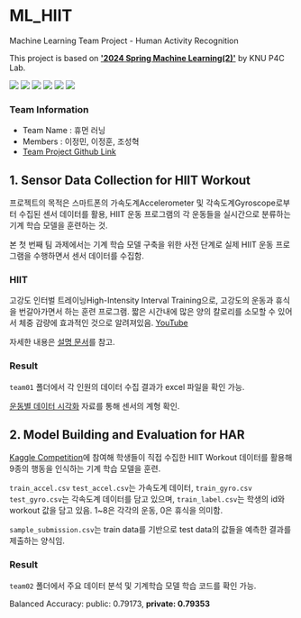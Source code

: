 # ML_HIIT
Machine Learning Team Project - Human Activity Recognition

This project is based on <a href="https://knu-p4c-lab.github.io/lectures/bb2bca2d-537e-5332-82b1-cf8f07ca885b/" target="_blank">**'2024 Spring Machine Learning(2)'**</a> by KNU P4C Lab.

<img src="https://img.shields.io/badge/Python-3776AB?style=for-the-badge&logo=Python&logoColor=white"> <img src="https://img.shields.io/badge/Jupyter-F37626?style=for-the-badge&logo=Jupyter&logoColor=white"> <img src="https://img.shields.io/badge/Kaggle-20BEFF?style=for-the-badge&logo=Kaggle&logoColor=white"> <img src="https://img.shields.io/badge/ScikitLearn-F7931E?style=for-the-badge&logo=ScikitLearn&logoColor=white"> <img src="https://img.shields.io/badge/Tensorflow-FF6F00?style=for-the-badge&logo=Tensorflow&logoColor=white"> <img src="https://img.shields.io/badge/Keras-D00000?style=for-the-badge&logo=Keras&logoColor=white"> 

### Team Information
- Team Name : 휴먼 러닝
- Members : 이정민, 이정훈, 조성혁
- <a href="https://github.com/users/liebenholz/projects/2" target="_blank">Team Project Github Link</a>

## 1. Sensor Data Collection for HIIT Workout

프로젝트의 목적은 스마트폰의 가속도계Accelerometer 및 각속도계Gyroscope로부터 수집된 센서 데이터를 활용, HIIT 운동 프로그램의 각 운동들을 실시간으로 분류하는 기계 학습 모델을 훈련하는 것.

본 첫 번째 팀 과제에서는 기계 학습 모델 구축을 위한 사전 단계로 실제 HIIT 운동 프로그램을 수행하면서 센서 데이터를 수집함.

### HIIT

고강도 인터벌 트레이닝High-Intensity Interval Training으로, 고강도의 운동과 휴식을 번갈아가면서 하는 훈련 프로그램. 짧은 시간내에 많은 양의 칼로리를 소모할 수 있어서 체중 감량에 효과적인 것으로 알려져있음. [YouTube](https://www.youtube.com/watch?v=-hSma-BRzoo)

자세한 내용은 [설명 문서](https://docs.google.com/document/d/1lphQPFxZrGUJ2EBI5urmJG3JM_YP6eW_2CEfZHDD0cU/edit?tab=t.0)를 참고.

### Result
`team01` 폴더에서 각 인원의 데이터 수집 결과가 excel 파일을 확인 가능.

[운동별 데이터 시각화](https://github.com/liebenholz/ML_HIIT/blob/main/team01/graph_check.ipynb) 자료를 통해 센서의 계형 확인.


## 2. Model Building and Evaluation for HAR

<a href="https://www.kaggle.com/competitions/2024-knu-ml-team-asmt" target="_blank">Kaggle Competition</a>에 참여해 학생들이 직접 수집한 HIIT Workout 데이터를 활용해 9종의 행동을 인식하는 기계 학습 모델을 훈련.

`train_accel.csv` `test_accel.csv`는 가속도계 데이터, `train_gyro.csv` `test_gyro.csv`는 각속도계 데이터를 담고 있으며, `train_label.csv`는 학생의 id와 workout 값을 담고 있음. 1~8은 각각의 운동, 0은 휴식을 의미함.


`sample_submission.csv`는 train data를 기반으로 test data의 값들을 예측한 결과를 제출하는 양식임.

### Result

`team02` 폴더에서 주요 데이터 분석 및 기계학습 모델 학습 코드를 확인 가능. 

Balanced Accuracy: public: 0.79173, **private: 0.79353**

